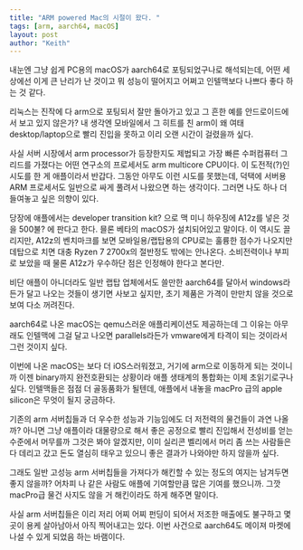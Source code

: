 ```yaml
---
title: "ARM powered Mac의 시절이 왔다. "
tags: [arm, aarch64, macOS]
layout: post
author: "Keith"
---
```


내눈엔 그냥 쉽게 PC용의 macOS가 aarch64로 포팅되었구나로 해석되는데, 어떤 세상에선 이게 큰 난리가 난 것이고 뭐 성능이 떨어지고 어쩌고 인텔맥보다 나쁘다 좋다 하는 것 같다. 

리눅스는 진작에 다 arm으로 포팅되서 잘만 돌아가고 있고 그 흔한 예를 안드로이드에서 보고 있지 않은가? 내 생각엔 모바일에서 그 히트를 친 arm이 왜 여태 desktop/laptop으로 빨리 진입을 못하고 이리 오랜 시간이 걸렸을까 싶다.

사실 서버 시장에서 arm processor가 등장한지도 제법되고 가장 빠른 수퍼컴퓨터 그리드를 가졌다는 어떤 연구소의 프로세서도 arm multicore CPU이다. 이 도전적(?)인 시도를 한 게 애플이라서 반갑다. 그동안 아무도 이런 시도를 못했는데, 덕택에 서버용 ARM 프로세서도 일반으로 싸게 풀려서 나왔으면 하는 생각이다. 그러면 나도 하나 더 들여놓고 싶은 의향이 있다.

당장에 애플에서는 developer transition kit? 으로 맥 미니 하우징에 A12z를 넣은 것을 500불? 에 판다고 한다. 믈론 베타의 macOS가 설치되어있고 말이다. 이 역시도 끌리지만, A12z의 벤치마크를 보면 모바일용/랩탑용의 CPU로는 훌륭한 점수가 나오지만 데탑으로 치면 대충 Ryzen 7 2700x의 절반정도 밖에는 안나온다. 소비전력이나 부피로 보았을 때 물론 A12z가 우수하단 점은 인정해야 한다고 본다만.

비단 애플이 아니더라도 일반 랩탑 업체에서도 쓸만한 aarch64를 달아서 windows라든가 달고 나오는 것들이 생기면 사보고 싶지만, 초기 제품은 가격이 만만치 않을 것으로 보여 다소 꺼려진다. 

aarch64로 나온 macOS는 qemu스러운 애플리케이션도 제공하는데 그 이유는 아무래도 인텔맥에 그걸 달고 나오면 parallels라든가 vmware에게 타격이 되는 것이라서 그런 것이지 싶다. 

이번에 나온 macOS는 보다 더 iOS스러워졌고, 거기에 arm으로 이동하게 되는 것이니까 이젠 binary까지 완전호환되는 상황이라 애플 생태계의 통합화는 이제 초읽기로구나 싶다. 인텔맥들은 점점 더 골동품화가 될텐데, 애플에서 내놓을 macPro 급의 apple silicon은 무엇이 될지 궁금하다.

기존의 arm 서버칩들과 더 우수한 성능과 기능임에도 더 저전력의 물건들이 과연 나올까? 아니면 그냥 애플이라 대물량으로 해서 좋은 공정으로 빨리 진입해서 전성비를 얻는 수준에서 머무를까 그것은 봐야 알겠지만, 이미 실리콘 벨리에서 머리 좀 쓰는 사람들은 다 데리고 갔고 돈도 열심히 태우고 있으니 좋은 결과가 나와야만 하지 않을까 싶다.

그래도 일반 고성능 arm 서버칩들을 가져다가 해킨할 수 있는 정도의 여지는 남겨두면 좋지 않을까? 어차피 나 같은 사람도 애플에 기여할만큼 많은 기여를 했으니까. 그깟 macPro급 물건 사지도 않을 거 해킨이라도 하게 해주면 말이다. 

사실 arm 서버칩들은 이리 저리 어찌 어찌 펀딩이 되어서 저조한 매출에도 불구하고 몇 곳이 용케 살아남아서 아직 찍어내고는 있다. 이번 사건으로 aarch64도 메이져 마켓에 나설 수 있게 되었음 하는 바램이다. 